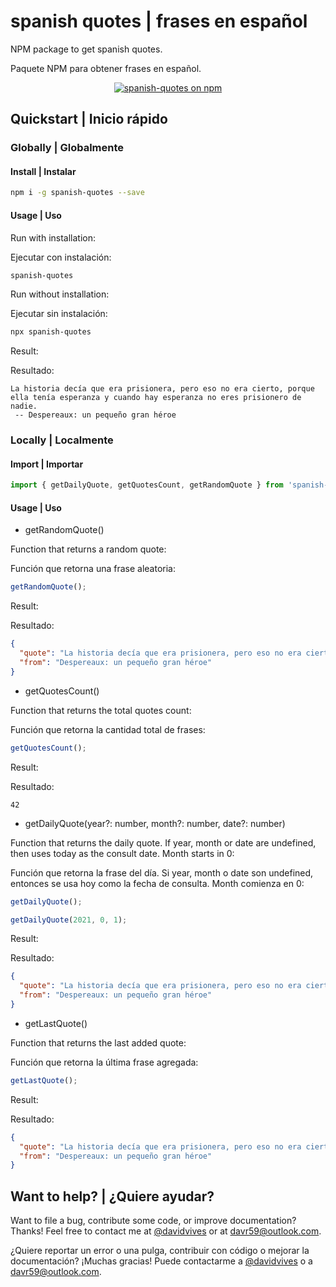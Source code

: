 # spanish quotes | frases en español

NPM package to get spanish quotes.

Paquete NPM para obtener frases en español.

<p align="center">
  <a href="https://www.npmjs.com/package/spanish-quotes">
    <img src="https://img.shields.io/npm/v/spanish-quotes.svg?logo=npm&logoColor=fff&label=NPM+package&color=limegreen" alt="spanish-quotes on npm" />
  </a>
</p>

## Quickstart | Inicio rápido

### Globally | Globalmente

#### Install | Instalar

```bash
npm i -g spanish-quotes --save
```

#### Usage | Uso

Run with installation:

Ejecutar con instalación:

```bash
spanish-quotes
```

Run without installation:

Ejecutar sin instalación:

```bash
npx spanish-quotes
```

Result:

Resultado:

```text
La historia decía que era prisionera, pero eso no era cierto, porque ella tenía esperanza y cuando hay esperanza no eres prisionero de nadie.
 -- Despereaux: un pequeño gran héroe
```

### Locally | Localmente

#### Import | Importar

```javascript
import { getDailyQuote, getQuotesCount, getRandomQuote } from 'spanish-quotes';
```

#### Usage | Uso

- getRandomQuote()

Function that returns a random quote:

Función que retorna una frase aleatoria:

```javascript
getRandomQuote();
```

Result:

Resultado:

```json
{
  "quote": "La historia decía que era prisionera, pero eso no era cierto, porque ella tenía esperanza y cuando hay esperanza no eres prisionero de nadie.",
  "from": "Despereaux: un pequeño gran héroe"
}
```

- getQuotesCount()

Function that returns the total quotes count:

Función que retorna la cantidad total de frases:

```javascript
getQuotesCount();
```

Result:

Resultado:

```
42
```

- getDailyQuote(year?: number, month?: number, date?: number)

Function that returns the daily quote. If year, month or date are undefined, then uses today as the consult date. Month starts in 0:

Función que retorna la frase del día. Si year, month o date son undefined, entonces se usa hoy como la fecha de consulta. Month comienza en 0:

```javascript
getDailyQuote();

getDailyQuote(2021, 0, 1);
```

Result:

Resultado:

```json
{
  "quote": "La historia decía que era prisionera, pero eso no era cierto, porque ella tenía esperanza y cuando hay esperanza no eres prisionero de nadie.",
  "from": "Despereaux: un pequeño gran héroe"
}
```

- getLastQuote()

Function that returns the last added quote:

Función que retorna la última frase agregada:

```javascript
getLastQuote();
```

Result:

Resultado:

```json
{
  "quote": "La historia decía que era prisionera, pero eso no era cierto, porque ella tenía esperanza y cuando hay esperanza no eres prisionero de nadie.",
  "from": "Despereaux: un pequeño gran héroe"
}
```

## Want to help? | ¿Quiere ayudar?

Want to file a bug, contribute some code, or improve documentation? Thanks! Feel free to contact me at [@davidvives](https://twitter.com/davidvives) or at davr59@outlook.com.

¿Quiere reportar un error o una pulga, contribuir con código o mejorar la documentación? ¡Muchas gracias! Puede contactarme a [@davidvives](https://twitter.com/davidvives) o a davr59@outlook.com.
